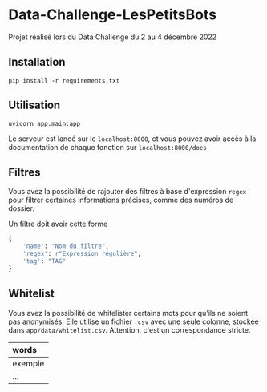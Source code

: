 # Data-Challenge-LesPetitsBots

Projet réalisé lors du Data Challenge du 2 au 4 décembre 2022

## Installation

`pip install -r requirements.txt`

## Utilisation

`uvicorn app.main:app`

Le serveur est lancé sur le `localhost:8000`, et vous pouvez avoir accès à la documentation de chaque fonction sur `localhost:8000/docs`

## Filtres

Vous avez la possibilité de rajouter des filtres à base d'expression `regex` pour filtrer certaines informations précises, comme des numéros de dossier.  

Un filtre doit avoir cette forme
```py
{
    'name': "Nom du filtre",
    'regex': r"Expression régulière",
    'tag': "TAG"
}
```

## Whitelist

Vous avez la possibilité de whitelister certains mots pour qu'ils ne soient pas anonymisés.
Elle utilise un fichier `.csv` avec une seule colonne, stockée dans `app/data/whitelist.csv`. Attention, c'est un correspondance stricte.

|words|
|:-|
|exemple|
|...|